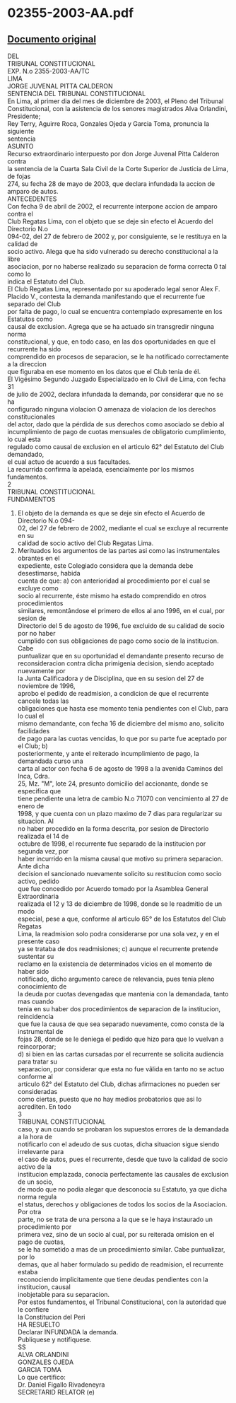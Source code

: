 
02355-2003-AA.pdf
=================
  
[Documento original](https://tc.gob.pe/jurisprudencia/2004/02355-2003-AA.pdf)  
---  
DEL  
TRIBUNAL CONSTITUCIONAL  
EXP. N.o 2355-2003-AA/TC  
LIMA  
JORGE JUVENAL PITTA CALDERON  
SENTENCIA DEL TRIBUNAL CONSTITUCIONAL  
En Lima, al primer dia del mes de diciembre de 2003, el Pleno del Tribunal  
Constitucional, con la asistencia de los senores magistrados Alva Orlandini, Presidente;  
Rey Terry, Aguirre Roca, Gonzales Ojeda y Garcia Toma, pronuncia la siguiente  
sentencia  
ASUNTO  
Recurso extraordinario interpuesto por don Jorge Juvenal Pitta Calderon contra  
la sentencia de la Cuarta Sala Civil de la Corte Superior de Justicia de Lima, de fojas  
274, su fecha 28 de mayo de 2003, que declara infundada la accion de amparo de autos.  
ANTECEDENTES  
Con fecha 9 de abril de 2002, el recurrente interpone accion de amparo contra el  
Club Regatas Lima, con el objeto que se deje sin efecto el Acuerdo del Directorio N.o  
094-02, del 27 de febrero de 2002 y, por consiguiente, se le restituya en la calidad de  
socio activo. Alega que ha sido vulnerado su derecho constitucional a la libre  
asociacion, por no haberse realizado su separacion de forma correcta 0 tal como lo  
indica el Estatuto del Club.  
El Club Regatas Lima, representado por su apoderado legal senor Alex F.  
Placido V., contesta la demanda manifestando que el recurrente fue separado del Club  
por falta de pago, lo cual se encuentra contemplado expresamente en los Estatutos como  
causal de exclusion. Agrega que se ha actuado sin transgredir ninguna norma  
constitucional, y que, en todo caso, en las dos oportunidades en que el recurrente ha sido  
comprendido en procesos de separacion, se le ha notificado correctamente a la direccion  
que figuraba en ese momento en los datos que el Club tenia de él.  
El Vigésimo Segundo Juzgado Especializado en lo Civil de Lima, con fecha 31  
de julio de 2002, declara infundada la demanda, por considerar que no se ha  
configurado ninguna violacion O amenaza de violacion de los derechos constitucionales  
del actor, dado que la pérdida de sus derechos como asociado se debio al  
incumplimiento de pago de cuotas mensuales de obligatorio cumplimiento, lo cual esta  
regulado como causal de exclusion en el articulo 62° del Estatuto del Club demandado,  
el cual actuo de acuerdo a sus facultades.  
La recurrida confirma la apelada, esencialmente por los mismos fundamentos.  
2  
TRIBUNAL CONSTITUCIONAL  
FUNDAMENTOS  
1. El objeto de la demanda es que se deje sin efecto el Acuerdo de Directorio N.o 094-  
02, del 27 de febrero de 2002, mediante el cual se excluye al recurrente en su  
calidad de socio activo del Club Regatas Lima.  
2. Merituados los argumentos de las partes asi como las instrumentales obrantes en el  
expediente, este Colegiado considera que la demanda debe desestimarse, habida  
cuenta de que: a) con anterioridad al procedimiento por el cual se excluye como  
socio al recurrente, éste mismo ha estado comprendido en otros procedimientos  
similares, remontândose el primero de ellos al ano 1996, en el cual, por sesion de  
Directorio del 5 de agosto de 1996, fue excluido de su calidad de socio por no haber  
cumplido con sus obligaciones de pago como socio de la institucion. Cabe  
puntualizar que en su oportunidad el demandante presento recurso de  
reconsideracion contra dicha primigenia decision, siendo aceptado nuevamente por  
la Junta Calificadora y de Disciplina, que en su sesion del 27 de noviembre de 1996,  
aprobo el pedido de readmision, a condicion de que el recurrente cancele todas las  
obligaciones que hasta ese momento tenia pendientes con el Club, para lo cual el  
mismo demandante, con fecha 16 de diciembre del mismo ano, solicito facilidades  
de pago para las cuotas vencidas, lo que por su parte fue aceptado por el Club; b)  
posteriormente, y ante el reiterado incumplimiento de pago, la demandada curso una  
carta al actor con fecha 6 de agosto de 1998 a la avenida Caminos del Inca, Cdra.  
25, Mz. "M", lote 24, presunto domicilio del accionante, donde se especifica que  
tiene pendiente una letra de cambio N.o 71070 con vencimiento al 27 de enero de  
1998, y que cuenta con un plazo maximo de 7 dias para regularizar su situacion. Al  
no haber procedido en la forma descrita, por sesion de Directorio realizada el 14 de  
octubre de 1998, el recurrente fue separado de la institucion por segunda vez, por  
haber incurrido en la misma causal que motivo su primera separacion. Ante dicha  
decision el sancionado nuevamente solicito su restitucion como socio activo, pedido  
que fue concedido por Acuerdo tomado por la Asamblea General Extraordinaria  
realizada el 12 y 13 de diciembre de 1998, donde se le readmitio de un modo  
especial, pese a que, conforme al articulo 65° de los Estatutos del Club Regatas  
Lima, la readmision solo podra considerarse por una sola vez, y en el presente caso  
ya se trataba de dos readmisiones; c) aunque el recurrente pretende sustentar su  
reclamo en la existencia de determinados vicios en el momento de haber sido  
notificado, dicho argumento carece de relevancia, pues tenia pleno conocimiento de  
la deuda por cuotas devengadas que mantenia con la demandada, tanto mas cuando  
tenia en su haber dos procedimientos de separacion de la institucion, reincidencia  
que fue la causa de que sea separado nuevamente, como consta de la instrumental de  
fojas 28, donde se le deniega el pedido que hizo para que lo vuelvan a reincorporar;  
d) si bien en las cartas cursadas por el recurrente se solicita audiencia para tratar su  
separacion, por considerar que esta no fue vâlida en tanto no se actuo conforme al  
articulo 62° del Estatuto del Club, dichas afirmaciones no pueden ser consideradas  
como ciertas, puesto que no hay medios probatorios que asi lo acrediten. En todo  
3  
TRIBUNAL CONSTITUCIONAL  
caso, y aun cuando se probaran los supuestos errores de la demandada a la hora de  
notificarlo con el adeudo de sus cuotas, dicha situacion sigue siendo irrelevante para  
el caso de autos, pues el recurrente, desde que tuvo la calidad de socio activo de la  
institucion emplazada, conocia perfectamente las causales de exclusion de un socio,  
de modo que no podia alegar que desconocia su Estatuto, ya que dicha norma regula  
el status, derechos y obligaciones de todos los socios de la Asociacion. Por otra  
parte, no se trata de una persona a la que se le haya instaurado un procedimiento por  
primera vez, sino de un socio al cual, por su reiterada omision en el pago de cuotas,  
se le ha sometido a mas de un procedimiento similar. Cabe puntualizar, por lo  
demas, que al haber formulado su pedido de readmision, el recurrente estaba  
reconociendo implicitamente que tiene deudas pendientes con la institucion, causal  
inobjetable para su separacion.  
Por estos fundamentos, el Tribunal Constitucional, con la autoridad que le confiere  
la Constitucion del Peri  
HA RESUELTO  
Declarar INFUNDADA la demanda.  
Publiquese y notifiquese.  
SS  
ALVA ORLANDINI  
GONZALES OJEDA  
GARCIA TOMA  
Lo que certifico:  
Dr. Daniel Figallo Rivadeneyra  
SECRETARID RELATOR (e)
